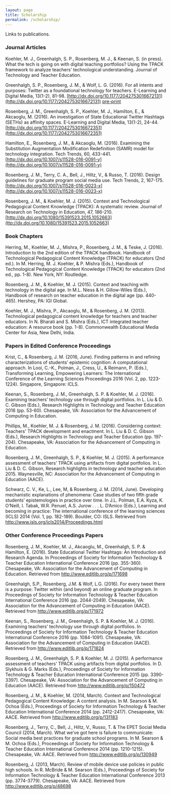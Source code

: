 ```yaml
---
layout: page
title: Scholarship
permalink: /scholarship/
---
```


Links to publications.

### Journal Articles

Koehler, M. J., Greenhalgh, S. P., Rosenberg, M. J., & Keenan, S. (in press). What the tech is going on with digital teaching portfolios? Using the TPACK framework to analyze teachers’ technological understanding. Journal of Technology and Teacher Education.

Greenhalgh, S. P., Rosenberg, J. M., & Wolf, L. G. (2016). For all intents and purposes: Twitter as a foundational technology for teachers. E-Learning and Digital Media, 13(1-2), 81-98. [http://dx.doi.org/10.1177/2042753016672131](http://dx.doi.org/10.1177/2042753016672131) [pre-print]()

Rosenberg, J. M., Greenhalgh, S. P., Koehler, M. J., Hamilton, E., & Akcaoglu, M. (2016). An investigation of State Educational Twitter Hashtags (SETHs) as affinity spaces. E-Learning and Digital Media, 13(1-2), 24-44. [http://dx.doi.org/10.1177/2042753016672351](http://dx.doi.org/10.1177/2042753016672351) 

Hamilton, E., Rosenberg, J. M., & Akcaoglu, M. (2016). Examining the Substitution Augmentation Modification Redefinition (SAMR) model for technology integration. Tech Trends, 60, 433-441. [http://dx.doi.org/10.1007/s11528-016-0091-y](http://dx.doi.org/10.1007/s11528-016-0091-y) 

Rosenberg, J. M., Terry, C. A., Bell, J., Hiltz, V., & Russo, T. (2016). Design guidelines for graduate program social media use. Tech Trends, 2, 167-175. [http://dx.doi.org/10.1007/s11528-016-0023-x](http://dx.doi.org/10.1007/s11528-016-0023-x)

Rosenberg, J. M., & Koehler, M. J. (2015). Context and Technological Pedagogical Content Knowledge (TPACK): A systematic review. Journal of Research on Technology in Education, 47, 186-210. [http://dx.doi.org/10.1080/15391523.2015.1052663](ttp://dx.doi.org/10.1080/15391523.2015.1052663) 

### Book Chapters

Herring, M., Koehler, M. J., Mishra, P., Rosenberg, J. M., & Teske, J. (2016). Introduction to the 2nd edition of the TPACK handbook. Handbook of Technological Pedagogical Content Knowledge (TPACK) for educators (2nd ed.). In M. Herring, M. J. Koehler, & P. Mishra (Eds.), Handbook of Technological Pedagogical Content Knowledge (TPACK) for educators (2nd ed., pp. 1-8). New York, NY: Routledge. 

Rosenberg, J. M., & Koehler, M. J. (2015). Context and teaching with technology in the digital age. In M.L. Niess & H. Gillow-Wiles (Eds.), Handbook of research on teacher education in the digital age (pp. 440-465). Hershey, PA: IGI Global. 

Koehler, M. J., Mishra, P., Akcaoglu, M., & Rosenberg, J. M. (2013). Technological pedagogical content knowledge for teachers and teacher educators. In N. Bharati and S. Mishra (Eds.), ICT integrated teacher education: A resource book (pp. 1-8). Commonwealth Educational Media Center for Asia, New Delhi, India. 

### Papers in Edited Conference Proceedings

Krist, C., & Rosenberg, J. M. (2016, June). Finding patterns in and refining characterizations of students’ epistemic cognition: A computational approach. In Looi, C.-K., Polman, J., Cress, U., & Reimann, P. (Eds.), Transforming Learning, Empowering Learners: The International Conference of the Learning Sciences  Proceedings 2016 (Vol. 2, pp. 1223-1224). Singapore, Singapore: ICLS.  

Keenan, S., Rosenberg, J. M., Greenhalgh, S. P. & Koehler, M. J. (2016). Examining teachers’ technology use through digital portfolios. In L. Liu & D. C. Gibson (Eds.), Research Highlights in Technology and Teacher Education 2016 (pp. 53-60). Chesapeake, VA: Association for the Advancement of Computing in Education. 

Phillips, M., Koehler, M. J. & Rosenberg, J. M. (2016). Considering context: Teachers' TPACK development and enactment. In L. Liu & D. C. Gibson (Eds.), Research Highlights in Technology and Teacher Education (pp. 197-204). Chesapeake, VA: Association for the Advancement of Computing in Education.

Rosenberg, J. M., Greenhalgh, S. P., & Koehler, M. J. (2015). A performance assessment of teachers’ TPACK using artifacts from digital portfolios. In L. Liu & D. C. Gibson, Research highlights in technology and teacher education 2015. Waynesville, NC: Association for the Advancement of Computing in Education (AACE).

Schwarz, C. V., Ke, L., Lee, M, & Rosenberg, J. M. (2014, June). Developing mechanistic explanations of phenomena: Case studies of two fifth grade students’ epistemologies in practice over time. In J.L. Polman, E.A. Kyza, K. O’Neill, I. Tabak, W.R. Penuel, A.S. Jurow . . . L. D’Amico (Eds.), Learning and becoming in practice: The international conference of the learning sciences (ICLS) 2014 (Vol. 1, pp. 182-189). Boulder, CO: ISLS. Retrieved from http://www.isls.org/icls2014/Proceedings.html

### Other Conference Proceedings Papers

Rosenberg, J. M., Koehler, M. J., Akcaoglu, M., Greenhalgh, S. P. & Hamilton, E. (2016). State Educational Twitter Hashtags: An Introduction and Research Agenda. In Proceedings of Society for Information Technology & Teacher Education International Conference 2016 (pp. 355-360). Chesapeake, VA: Association for the Advancement of Computing in Education. Retrieved from http://www.editlib.org/p/171698

Greenhalgh, S.P., Rosenberg, J.M. & Wolf, L.G. (2016). For every tweet there is a purpose: Twitter within (and beyond) an online graduate program. In Proceedings of Society for Information Technology & Teacher Education International Conference 2016 (pp. 2044-2049). Chesapeake, VA: Association for the Advancement of Computing in Education (AACE). Retrieved from http://www.editlib.org/p/171972

Keenan, S., Rosenberg, J. M., Greenhalgh, S. P. & Koehler, M. J. (2016). Examining teachers’ technology use through digital portfolios. In Proceedings of Society for Information Technology & Teacher Education International Conference 2016 (pp. 1084-1091). Chesapeake, VA: Association for the Advancement of Computing in Education (AACE). Retrieved from http://www.editlib.org/p/171824

Rosenberg, J. M., Greenhalgh, S. P. & Koehler, M. J. (2015). A performance assessment of teachers’ TPACK using artifacts from digital portfolios. In D. Slykhuis & G. Marks (Eds.), Proceedings of Society for Information Technology & Teacher Education International Conference 2015 (pp. 3390-3397). Chesapeake, VA: Association for the Advancement of Computing in Education (AACE). Retrieved from http://www.editlib.org/p/150472

Rosenberg, J. M., & Koehler, M. (2014, March). Context and Technological Pedagogical Content Knowledge: A content analysis. In M. Searson & M. Ochoa (Eds.), Proceedings of Society for Information Technology & Teacher Education International Conference 2014 (pp. 2412-2417). Chesapeake, VA: AACE. Retrieved from http://www.editlib.org/p/131183

Rosenberg, J., Terry, C., Bell, J., Hiltz, V., Russo, T. & The EPET Social Media Council (2014, March). What we’ve got here is failure to communicate: Social media best practices for graduate school programs. In M. Searson & M. Ochoa (Eds.), Proceedings of Society for Information Technology & Teacher Education International Conference 2014 (pp. 1210-1215). Chesapeake, VA: AACE. Retrieved from http://www.editlib.org/p/130949

Rosenberg, J. (2013, March). Review of mobile device use policies in public high schools. In R. McBride & M. Searson (Eds.), Proceedings of Society for Information Technology & Teacher Education International Conference 2013 (pp. 3774-3779). Chesapeake, VA: AACE. Retrieved from http://www.editlib.org/p/48698